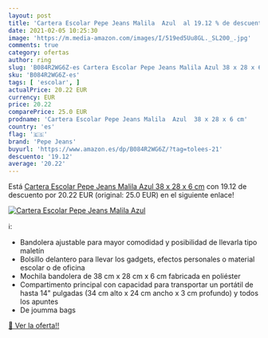 ```yaml
---
layout: post
title: 'Cartera Escolar Pepe Jeans Malila  Azul  al 19.12 % de descuento'
date: 2021-02-05 10:25:30
image: 'https://m.media-amazon.com/images/I/519ed5Uu8GL._SL200_.jpg'
comments: true
category: ofertas
author: ring
slug: 'B084R2WG6Z-es Cartera Escolar Pepe Jeans Malila Azul 38 x 28 x 6 cm'
sku: 'B084R2WG6Z-es'
tags: [ 'escolar', ]
actualPrice: 20.22 EUR
currency: EUR
price: 20.22
comparePrice: 25.0 EUR
prodname: 'Cartera Escolar Pepe Jeans Malila  Azul  38 x 28 x 6 cm'
country: 'es'
flag: '🇪🇸'
brand: 'Pepe Jeans'
buyurl: 'https://www.amazon.es/dp/B084R2WG6Z/?tag=tolees-21'
descuento: '19.12'
average: '20.22'
---
```


Está [Cartera Escolar Pepe Jeans Malila  Azul  38 x 28 x 6 cm](https://www.amazon.es/dp/B084R2WG6Z/?tag=tolees-21) con 19.12 de descuento por 20.22 EUR (original: 25.0 EUR) en el siguiente enlace!

[![Cartera Escolar Pepe Jeans Malila  Azul ](https://m.media-amazon.com/images/I/519ed5Uu8GL._SL200_.jpg)](https://www.amazon.es/dp/B084R2WG6Z/?tag=tolees-21)

ℹ️:

- Bandolera ajustable para mayor comodidad y posibilidad de llevarla tipo maletín
- Bolsillo delantero para llevar los gadgets, efectos personales o material escolar o de oficina
- Mochila bandolera de 38 cm x 28 cm x 6 cm fabricada en poliéster
- Compartimento principal con capacidad para transportar un portátil de hasta 14" pulgadas (34 cm alto x 24 cm ancho x 3 cm profundo) y todos los apuntes
- De joumma bags

[🛒 Ver la oferta!!](https://www.amazon.es/dp/B084R2WG6Z/?tag=tolees-21)
